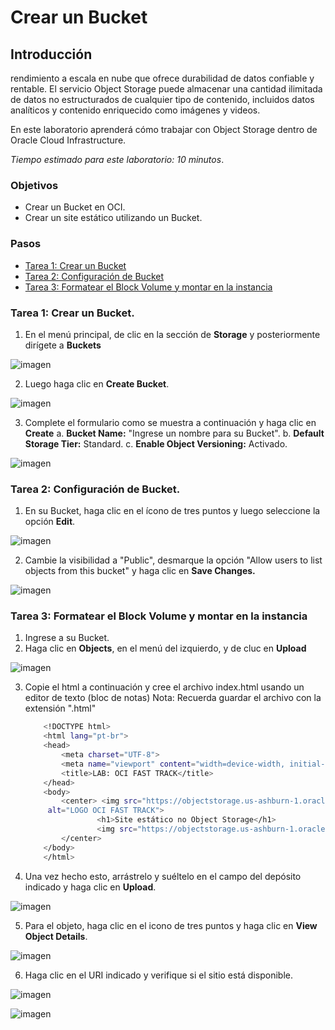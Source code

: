 # Crear un Bucket 
## Introducción

rendimiento a escala en nube que ofrece durabilidad de datos confiable y rentable. El servicio Object Storage puede almacenar una cantidad ilimitada de datos no estructurados de cualquier tipo de contenido, incluidos datos analíticos y contenido enriquecido como imágenes y videos.

En este laboratorio aprenderá cómo trabajar con Object Storage dentro de Oracle Cloud Infrastructure.


*Tiempo estimado para este laboratorio: 10 minutos*.

### Objetivos

- Crear un Bucket en OCI.
- Crear un site estático utilizando un Bucket.

### Pasos
- [Tarea 1: Crear un Bucket](#tarea-1-crear-un-bucket)
- [Tarea 2: Configuración de Bucket](#tarea-2-configuración-de-bucket)
- [Tarea 3: Formatear el Block Volume y montar en la instancia](#tarea-3-formatear-el-block-volume-y-montar-en-la-instancia)

### Tarea 1: Crear un Bucket.

1. En el menú principal, de clic en la sección de **Storage** y posteriormente dirígete a **Buckets** 

![imagen](../Lab4-ObjectStorage/Imagenes/Imagen14.png)

2.	Luego haga clic en **Create Bucket**.

![imagen](../Lab4-ObjectStorage/Imagenes/Imagen15.png)

3. Complete el formulario como se muestra a continuación y haga clic en **Create**
a.	**Bucket Name:** "Ingrese un nombre para su Bucket".
b.	**Default Storage Tier:** Standard. 
c.	**Enable Object Versioning:** Activado.

![imagen](../Lab4-ObjectStorage/Imagenes/Imagen16.png)

### Tarea 2: Configuración de Bucket.
1.	En su Bucket, haga clic en el ícono de tres puntos y luego seleccione la opción **Edit**.

![imagen](../Lab4-ObjectStorage/Imagenes/Imagen17.png)

2.	Cambie la visibilidad a "Public", desmarque la opción "Allow users to list objects from this bucket" y haga clic en **Save Changes.**

![imagen](../Lab4-ObjectStorage/Imagenes/Imagen18.png)

### Tarea 3: Formatear el Block Volume y montar en la instancia

1. Ingrese a su Bucket.
2. Haga clic en **Objects**, en el menú del izquierdo, y de cluc en **Upload**
 
 ![imagen](../Lab4-ObjectStorage/Imagenes/Imagen19.png) 

3.	Copie el html a continuación y cree el archivo index.html usando un editor de texto (bloc de notas) Nota: Recuerda guardar el archivo con la extensión ".html" 
    ```sh
        <!DOCTYPE html>
        <html lang="pt-br">
        <head>
            <meta charset="UTF-8">
            <meta name="viewport" content="width=device-width, initial-scale=1.0">
            <title>LAB: OCI FAST TRACK</title>
        </head>
        <body>
            <center> <img src="https://objectstorage.us-ashburn-1.oraclecloud.com/n/id3kyspkytmr/b/workshops-materiais/o/ocifasttracklogo.jpg"
         alt="LOGO OCI FAST TRACK">
                    <h1>Site estático no Object Storage</h1> 
                    <img src="https://objectstorage.us-ashburn-1.oraclecloud.com/n/id3kyspkytmr/b/workshops-materiais/o/site.gif"
            </center>   
        </body>
        </html>

    ```


4.	Una vez hecho esto, arrástrelo y suéltelo en el campo del depósito indicado y haga clic en **Upload**.

 ![imagen](../Lab4-ObjectStorage/Imagenes/Imagen20.png)

5.	Para el objeto, haga clic en el icono de tres puntos y haga clic en **View Object Details**.

![imagen](../Lab4-ObjectStorage/Imagenes/Imagen21.png) 

6. Haga clic en el URI indicado y verifique si el sitio está disponible. 

![imagen](../Lab4-ObjectStorage/Imagenes/Imagen22.png) 

![imagen](../Lab4-ObjectStorage/Imagenes/Imagen23.png) 

   
